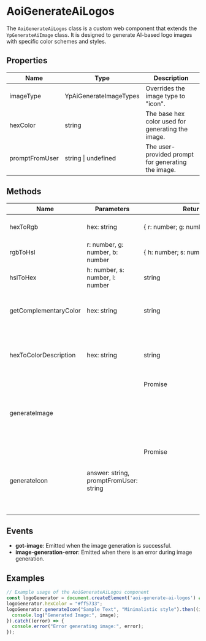 # AoiGenerateAiLogos

The `AoiGenerateAiLogos` class is a custom web component that extends the `YpGenerateAiImage` class. It is designed to generate AI-based logo images with specific color schemes and styles.

## Properties

| Name            | Type                              | Description                                                                 |
|-----------------|-----------------------------------|-----------------------------------------------------------------------------|
| imageType       | YpAiGenerateImageTypes            | Overrides the image type to "icon".                                         |
| hexColor        | string                            | The base hex color used for generating the image.                           |
| promptFromUser  | string \| undefined               | The user-provided prompt for generating the image.                          |

## Methods

| Name                      | Parameters                                                                 | Return Type                  | Description                                                                 |
|---------------------------|----------------------------------------------------------------------------|------------------------------|-----------------------------------------------------------------------------|
| hexToRgb                  | hex: string                                                                | { r: number; g: number; b: number } | Converts a hex color string to an RGB object.                               |
| rgbToHsl                  | r: number, g: number, b: number                                            | { h: number; s: number; l: number } | Converts RGB values to an HSL object.                                       |
| hslToHex                  | h: number, s: number, l: number                                            | string                       | Converts HSL values to a hex color string.                                  |
| getComplementaryColor     | hex: string                                                                | string                       | Calculates the complementary color for a given hex color.                   |
| hexToColorDescription     | hex: string                                                                | string                       | Provides a textual description of the color based on its RGB components.    |
| generateImage             |                                                                            | Promise<object>              | Initiates the image generation process and returns a promise with the result.|
| generateIcon              | answer: string, promptFromUser: string                                     | Promise<object>              | Generates an icon based on the provided text and style prompt.              |

## Events

- **got-image**: Emitted when the image generation is successful.
- **image-generation-error**: Emitted when there is an error during image generation.

## Examples

```typescript
// Example usage of the AoiGenerateAiLogos component
const logoGenerator = document.createElement('aoi-generate-ai-logos') as AoiGenerateAiLogos;
logoGenerator.hexColor = "#ff5733";
logoGenerator.generateIcon("Sample Text", "Minimalistic style").then((image) => {
  console.log("Generated Image:", image);
}).catch((error) => {
  console.error("Error generating image:", error);
});
```